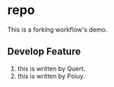 # repo
This is a forking workflow's demo.

## Develop Feature

1. this is written by Quert.
2. this is written by Poiuy.
